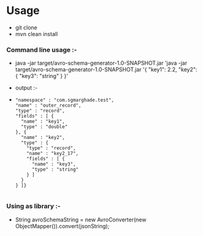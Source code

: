 # Usage
- git clone
- mvn clean install

### Command line usage :-

- java -jar target/avro-schema-generator-1.0-SNAPSHOT.jar 'java -jar target/avro-schema-generator-1.0-SNAPSHOT.jar '{
                                                                                                                  	"key1": 2.2,
                                                                                                                  	"key2": {
                                                                                                                  		"key3": "string"
                                                                                                                  	}
                                                                                                                  }'

- output :-

- ```{
  "namespace" : "com.sgmarghade.test",
  "name" : "outer_record",
  "type" : "record",
  "fields" : [ {
    "name" : "key1",
    "type" : "double"
  }, {
    "name" : "key2",
    "type" : {
      "type" : "record",
      "name" : "key2_17",
      "fields" : [ {
        "name" : "key3",
        "type" : "string"
      } ]
    }
  } ]}


### Using as library :-

-  String avroSchemaString = new AvroConverter(new ObjectMapper()).convert(jsonString);
